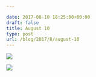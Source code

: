 ```yaml
---

date: 2017-08-10 18:25:00+00:00
draft: false
title: August 10
type: post
url: /blog/2017/8/august-10
---
```




  
   ![](/images/2017-08-10-20178august-10/IMG_2045.jpg)

  

  
   ![](/images/2017-08-10-20178august-10/IMG_2047.jpg)

  


